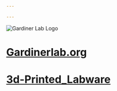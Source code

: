 ```yaml
---

---
```

<img src="https://gardinerlab.org/wp-content/uploads/2022/10/g-logo-2.png" alt="Gardiner Lab Logo">

<h1><a href="https://gardinerlab.org/">Gardinerlab.org</a></h1> 

<h1><a href="./3d-Printed_Labware.md">3d-Printed_Labware</a></h1>



